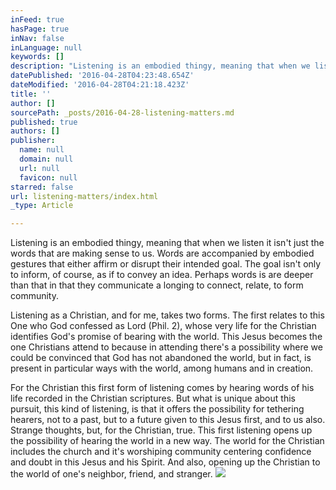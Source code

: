 ```yaml
---
inFeed: true
hasPage: true
inNav: false
inLanguage: null
keywords: []
description: "Listening is an embodied thingy, meaning that when we listen it isn't just the words that are making sense to us. Words are accompanied by embodied gestures that either affirm or disrupt their intended goal. The goal isn't only to inform, of course, as if to convey an idea. Perhaps words is are deeper than that in that they communicate a longing to connect, relate, to form community. "
datePublished: '2016-04-28T04:23:48.654Z'
dateModified: '2016-04-28T04:21:18.423Z'
title: ''
author: []
sourcePath: _posts/2016-04-28-listening-matters.md
published: true
authors: []
publisher:
  name: null
  domain: null
  url: null
  favicon: null
starred: false
url: listening-matters/index.html
_type: Article

---
```

Listening is an embodied thingy, meaning that when we listen it isn't just the words that are making sense to us. Words are accompanied by embodied gestures that either affirm or disrupt their intended goal. The goal isn't only to inform, of course, as if to convey an idea. Perhaps words is are deeper than that in that they communicate a longing to connect, relate, to form community. 

Listening as a Christian, and for me, takes two forms. The first relates to this One who God confessed as Lord (Phil. 2), whose very life for the Christian identifies God's promise of bearing with the world. This Jesus becomes the one Christians attend to because in attending there's a possibility where we could be convinced that God has not abandoned the world, but in fact, is present in particular ways with the world, among humans and in creation. 

For the Christian this first form of listening comes by hearing words of his life recorded in the Christian scriptures. But what is unique about this pursuit, this kind of listening, is that it offers the possibility for tethering hearers, not to a past, but to a future given to this Jesus first, and to us also. Strange thoughts, but, for the Christian, true. This first listening opens up the possibility of hearing the world in a new way. The world for the Christian includes the church and it's worshiping community centering confidence and doubt in this Jesus and his Spirit. And also, opening up the Christian to the world of one's neighbor, friend, and stranger. ![](https://the-grid-user-content.s3-us-west-2.amazonaws.com/c1a1c5cd-0c40-472e-a5f2-b4dd9f3ff7a2.jpg)